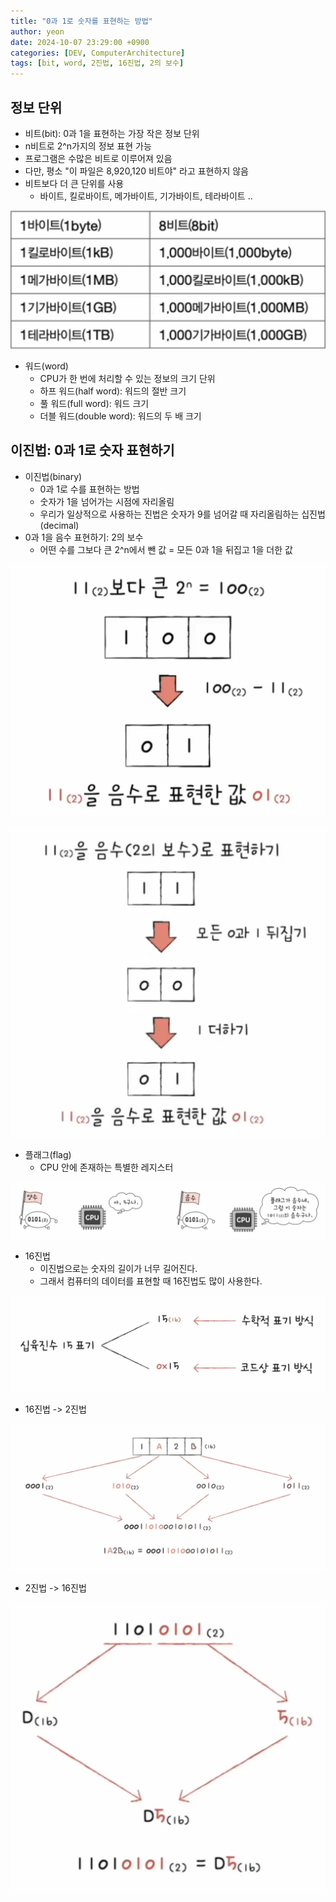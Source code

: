 ```yaml
---
title: "0과 1로 숫자를 표현하는 방법"
author: yeon
date: 2024-10-07 23:29:00 +0900
categories: [DEV, ComputerArchitecture]
tags: [bit, word, 2진법, 16진법, 2의 보수]
---
```


## 정보 단위
- 비트(bit): 0과 1을 표현하는 가장 작은 정보 단위
- n비트로 2^n가지의 정보 표현 가능
- 프로그램은 수많은 비트로 이루어져 있음
- 다만, 평소 "이 파일은 8,920,120 비트야" 라고 표현하지 않음
- 비트보다 더 큰 단위를 사용
    - 바이트, 킬로바이트, 메가바이트, 기가바이트, 테라바이트 ..

![alt text](/assets/img/ComputerArchitecture/2/image.png)

- 워드(word)
    - CPU가 한 번에 처리할 수 있는 정보의 크기 단위
    - 하프 워드(half word): 워드의 절반 크기
    - 풀 워드(full word): 워드 크기
    - 더블 워드(double word): 워드의 두 배 크기

## 이진법: 0과 1로 숫자 표현하기
- 이진법(binary)
    - 0과 1로 수를 표현하는 방법
    - 숫자가 1을 넘어가는 시점에 자리올림
    - 우리가 일상적으로 사용하는 진법은 숫자가 9를 넘어갈 때 자리올림하는 십진법(decimal)
- 0과 1을 음수 표현하기: 2의 보수
    - 어떤 수를 그보다 큰 2^n에서 뺀 값 = 모든 0과 1을 뒤집고 1을 더한 값

![alt text](/assets/img/ComputerArchitecture/2/image-1.png)

![alt text](/assets/img/ComputerArchitecture/2/image-2.png)

- 플래그(flag)
    - CPU 안에 존재하는 특별한 레지스터

![alt text](/assets/img/ComputerArchitecture/2/image-3.png)

- 16진법
    - 이진법으로는 숫자의 길이가 너무 길어진다.
    - 그래서 컴퓨터의 데이터를 표현할 때 16진법도 많이 사용한다.

![alt text](/assets/img/ComputerArchitecture/2/image-4.png)

- 16진법 -> 2진법

![alt text](/assets/img/ComputerArchitecture/2/image-5.png)

- 2진법 -> 16진법

![alt text](/assets/img/ComputerArchitecture/2/image-6.png)